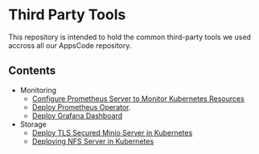 # Third Party Tools

This repository is intended to hold the common third-party tools we used accross all our AppsCode repository.

## Contents

- Monitoring
    - [Configure Prometheus Server to Monitor Kubernetes Resources](/monitoring/prometheus/builtin/README.md)
    - [Deploy Prometheus Operator](/monitoring/prometheus/operator/README.md).
    - [Deploy Grafana Dashboard](/monitoring/grafana/README.md)
- Storage
    - [Deploy TLS Secured Minio Server in Kubernetes](/storage/minio/README.md)
    - [Deploying NFS Server in Kubernetes](/storage/nfs/README.md)
